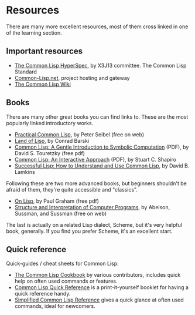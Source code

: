 # Resources

There are many more excellent resources, most of them cross linked in one of the learning section.

## Important resources

* [The Common Lisp HyperSpec][hyperspec],
  by X3J13 committee. The Common Lisp Standard
* [Common-Lisp.net][common-lisp-net], project hosting and
  gateway
* [The Common Lisp Wiki][cliki]

## Books

There are many other great books you can find links to. These are the most popularly linked introductory works.

* [Practical Common Lisp][practical-common-lisp], by Peter
  Seibel (free on web)
* [Land of Lisp][land-of-lisp], by Conrad Barski
* [Common Lisp: A Gentle Introduction to Symbolic Computation][common-lisp-gentle-introduction] (PDF), by David S. Touretzky (free pdf)
* [Common Lisp: An Interactive Approach][common-lisp-interactive] (PDF), by Stuart C. Shapiro
* [Successful Lisp: How to Understand and Use Common Lisp][successful-lisp], by David B. Lamkins

Following these are two more advanced books, but beginners shouldn't be afraid of them, they're quite accessible and "classics".

* [On Lisp][on-lisp], by Paul Graham (free pdf)
* [Structure and Interpretation of Computer Programs][sicp], by Abelson, Sussman, and Sussman (free on web)

The last is actually on a related Lisp dialect, Scheme, but it's very helpful book, generally. 
If you find you prefer Scheme, it's an excellent start.

## Quick reference

Quick-guides / cheat sheets for Common Lisp:

* [The Common Lisp Cookbook][cl-cookbook] by various contributors, includes quick help on often used commands or features. 
* [Common Lisp Quick Reference][cl-quickref] is a print-it-yourself booklet for having a quick reference handy.
* [Simplified Common Lisp Reference][simplified-cl] gives a quick glance at often used commands, ideal for newcomers.

[cl-cookbook]: http://lispcookbook.github.io/cl-cookbook/
[cl-quickref]: http://clqr.boundp.org/
[cliki]: http://www.cliki.net/
[common-lisp-gentle-introduction]: 
https://www.cs.cmu.edu/~dst/LispBook/
[common-lisp-interactive]: http://www.cse.buffalo.edu/~shapiro/Commonlisp/
[common-lisp-net]: http://common-lisp.net/
[hyperspec]: http://www.lispworks.com/documentation/common-lisp.html
[land-of-lisp]: http://landoflisp.com
[on-lisp]: http://www.paulgraham.com/onlisptext.html
[practical-common-lisp]: http://www.gigamonkeys.com/book/
[sicp]: http://mitpress.mit.edu/sicp/
[simplified-cl]: http://jtra.cz/stuff/lisp/sclr/index.html
[successful-lisp]: http://successful-lisp.blogspot.com/
